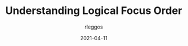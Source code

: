 ---
author: rleggos
date: 2021-04-11
permalink: false
tags:
  - accessibility
  - html
target_url: https://devyarns.com/logical-focus-order/
title: Understanding Logical Focus Order
---